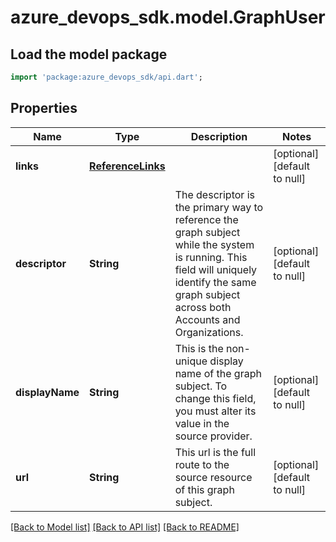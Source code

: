 # azure_devops_sdk.model.GraphUser

## Load the model package
```dart
import 'package:azure_devops_sdk/api.dart';
```

## Properties
Name | Type | Description | Notes
------------ | ------------- | ------------- | -------------
**links** | [**ReferenceLinks**](ReferenceLinks.md) |  | [optional] [default to null]
**descriptor** | **String** | The descriptor is the primary way to reference the graph subject while the system is running. This field will uniquely identify the same graph subject across both Accounts and Organizations. | [optional] [default to null]
**displayName** | **String** | This is the non-unique display name of the graph subject. To change this field, you must alter its value in the source provider. | [optional] [default to null]
**url** | **String** | This url is the full route to the source resource of this graph subject. | [optional] [default to null]

[[Back to Model list]](../README.md#documentation-for-models) [[Back to API list]](../README.md#documentation-for-api-endpoints) [[Back to README]](../README.md)



